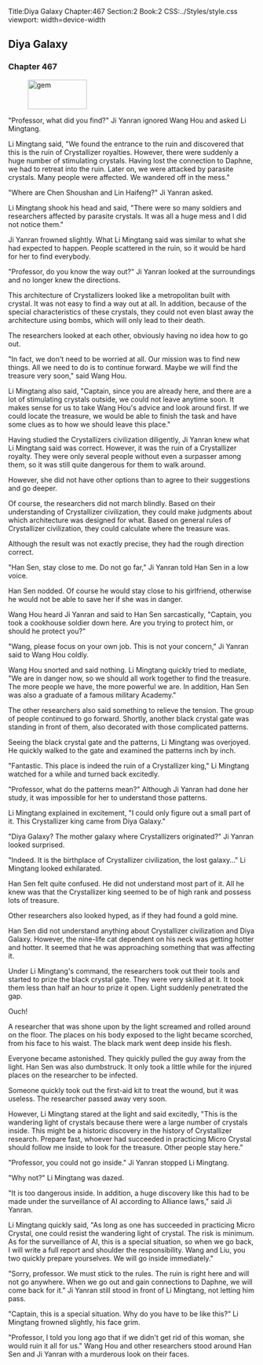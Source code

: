Title:Diya Galaxy 
Chapter:467 
Section:2 
Book:2 
CSS:../Styles/style.css 
viewport: width=device-width
  
## Diya Galaxy
### Chapter 467 
<figure>
	<img src="../Images/gem.gif" alt="gem" id="gem" width="120" height="60" />
</figure>
  

  
  "Professor, what did you find?" Ji Yanran ignored Wang Hou and asked Li Mingtang.

Li Mingtang said, "We found the entrance to the ruin and discovered that this is the ruin of Crystallizer royalties. However, there were suddenly a huge number of stimulating crystals. Having lost the connection to Daphne, we had to retreat into the ruin. Later on, we were attacked by parasite crystals. Many people were affected. We wandered off in the mess."

"Where are Chen Shoushan and Lin Haifeng?" Ji Yanran asked.

Li Mingtang shook his head and said, "There were so many soldiers and researchers affected by parasite crystals. It was all a huge mess and I did not notice them."

Ji Yanran frowned slightly. What Li Mingtang said was similar to what she had expected to happen. People scattered in the ruin, so it would be hard for her to find everybody.

"Professor, do you know the way out?" Ji Yanran looked at the surroundings and no longer knew the directions.

This architecture of Crystallizers looked like a metropolitan built with crystal. It was not easy to find a way out at all. In addition, because of the special characteristics of these crystals, they could not even blast away the architecture using bombs, which will only lead to their death.

The researchers looked at each other, obviously having no idea how to go out.

"In fact, we don't need to be worried at all. Our mission was to find new things. All we need to do is to continue forward. Maybe we will find the treasure very soon," said Wang Hou.

Li Mingtang also said, "Captain, since you are already here, and there are a lot of stimulating crystals outside, we could not leave anytime soon. It makes sense for us to take Wang Hou's advice and look around first. If we could locate the treasure, we would be able to finish the task and have some clues as to how we should leave this place."

Having studied the Crystallizers civilization diligently, Ji Yanran knew what Li Mingtang said was correct. However, it was the ruin of a Crystallizer royalty. They were only several people without even a surpasser among them, so it was still quite dangerous for them to walk around.

However, she did not have other options than to agree to their suggestions and go deeper.

Of course, the researchers did not march blindly. Based on their understanding of Crystallizer civilization, they could make judgments about which architecture was designed for what. Based on general rules of Crystallizer civilization, they could calculate where the treasure was.

Although the result was not exactly precise, they had the rough direction correct.

"Han Sen, stay close to me. Do not go far," Ji Yanran told Han Sen in a low voice.

Han Sen nodded. Of course he would stay close to his girlfriend, otherwise he would not be able to save her if she was in danger.

Wang Hou heard Ji Yanran and said to Han Sen sarcastically, "Captain, you took a cookhouse soldier down here. Are you trying to protect him, or should he protect you?"

"Wang, please focus on your own job. This is not your concern," Ji Yanran said to Wang Hou coldly.

Wang Hou snorted and said nothing. Li Mingtang quickly tried to mediate, "We are in danger now, so we should all work together to find the treasure. The more people we have, the more powerful we are. In addition, Han Sen was also a graduate of a famous military Academy."

The other researchers also said something to relieve the tension. The group of people continued to go forward. Shortly, another black crystal gate was standing in front of them, also decorated with those complicated patterns.

Seeing the black crystal gate and the patterns, Li Mingtang was overjoyed. He quickly walked to the gate and examined the patterns inch by inch.

"Fantastic. This place is indeed the ruin of a Crystallizer king," Li Mingtang watched for a while and turned back excitedly.

"Professor, what do the patterns mean?" Although Ji Yanran had done her study, it was impossible for her to understand those patterns.

Li Mingtang explained in excitement, "I could only figure out a small part of it. This Crystallizer king came from Diya Galaxy."

"Diya Galaxy? The mother galaxy where Crystallizers originated?" Ji Yanran looked surprised.

"Indeed. It is the birthplace of Crystallizer civilization, the lost galaxy…" Li Mingtang looked exhilarated.

Han Sen felt quite confused. He did not understand most part of it. All he knew was that the Crystallizer king seemed to be of high rank and possess lots of treasure.

Other researchers also looked hyped, as if they had found a gold mine.

Han Sen did not understand anything about Crystallizer civilization and Diya Galaxy. However, the nine-life cat dependent on his neck was getting hotter and hotter. It seemed that he was approaching something that was affecting it.

Under Li Mingtang's command, the researchers took out their tools and started to prize the black crystal gate. They were very skilled at it. It took them less than half an hour to prize it open. Light suddenly penetrated the gap.

Ouch!

A researcher that was shone upon by the light screamed and rolled around on the floor. The places on his body exposed to the light became scorched, from his face to his waist. The black mark went deep inside his flesh.

Everyone became astonished. They quickly pulled the guy away from the light. Han Sen was also dumbstruck. It only took a little while for the injured places on the researcher to be infected.

Someone quickly took out the first-aid kit to treat the wound, but it was useless. The researcher passed away very soon.

However, Li Mingtang stared at the light and said excitedly, "This is the wandering light of crystals because there were a large number of crystals inside. This might be a historic discovery in the history of Crystallizer research. Prepare fast, whoever had succeeded in practicing Micro Crystal should follow me inside to look for the treasure. Other people stay here."

"Professor, you could not go inside." Ji Yanran stopped Li Mingtang.

"Why not?" Li Mingtang was dazed.

"It is too dangerous inside. In addition, a huge discovery like this had to be made under the surveillance of AI according to Alliance laws," said Ji Yanran.

Li Mingtang quickly said, "As long as one has succeeded in practicing Micro Crystal, one could resist the wandering light of crystal. The risk is minimum. As for the surveillance of AI, this is a special situation, so when we go back, I will write a full report and shoulder the responsibility. Wang and Liu, you two quickly prepare yourselves. We will go inside immediately."

"Sorry, professor. We must stick to the rules. The ruin is right here and will not go anywhere. When we go out and gain connections to Daphne, we will come back for it." Ji Yanran still stood in front of Li Mingtang, not letting him pass.

"Captain, this is a special situation. Why do you have to be like this?" Li Mingtang frowned slightly, his face grim.

"Professor, I told you long ago that if we didn't get rid of this woman, she would ruin it all for us." Wang Hou and other researchers stood around Han Sen and Ji Yanran with a murderous look on their faces.
